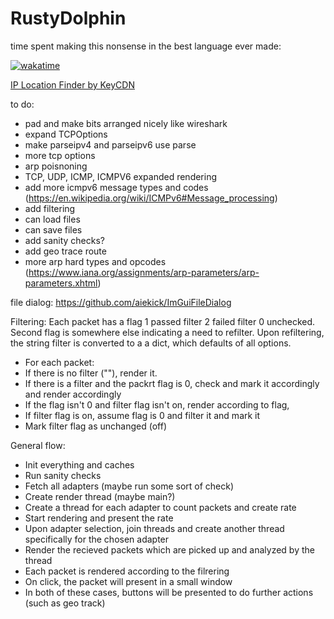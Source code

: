 # RustyDolphin

time spent making this nonsense in the best language ever made:

[![wakatime](https://wakatime.com/badge/user/8b4f0bdc-5133-4fba-98d4-d75498fa71f2/project/73bc670d-dbbf-467b-af69-086d56b73c16.svg)](https://wakatime.com/badge/user/8b4f0bdc-5133-4fba-98d4-d75498fa71f2/project/73bc670d-dbbf-467b-af69-086d56b73c16)
 
 [IP Location Finder by KeyCDN](https://tools.keycdn.com/geo)

 to do:
 - pad and make bits arranged nicely like wireshark
 - expand TCPOptions
 - make parseipv4 and parseipv6 use parse
 - more tcp options
 - arp poisnoning
 - TCP, UDP, ICMP, ICMPV6 expanded rendering
 - add more icmpv6 message types and codes (https://en.wikipedia.org/wiki/ICMPv6#Message_processing)
 - add filtering
 - can load files
 - can save files
 - add sanity checks?
 - add geo trace route
 - more arp hard types and opcodes (https://www.iana.org/assignments/arp-parameters/arp-parameters.xhtml)


file dialog: https://github.com/aiekick/ImGuiFileDialog

Filtering:
Each packet has a flag 1 passed filter 2 failed filter 0 unchecked. Second flag is somewhere else indicating a need to refilter. Upon refiltering, the string filter is converted to a a dict, which defaults of all options.
- For each packet:
- If there is no filter (""), render it.
- If there is a filter and the packrt flag is 0, check and mark it accordingly and render accordingly
- If the flag isn't 0 and filter flag isn't on, render according to flag,
- If filter flag is on, assume flag is 0 and filter it and mark it
- Mark filter flag as unchanged (off)

General flow:

- Init everything and caches
- Run sanity checks
- Fetch all adapters (maybe run some sort of check)
- Create render thread (maybe main?)
- Create a thread for each adapter to count packets and create rate
- Start rendering and present the rate
- Upon adapter selection, join threads and create another thread specifically for the chosen adapter
- Render the recieved packets which are picked up and analyzed by the thread
- Each packet is rendered according to the filrering
- On click, the packet will present in a small window
- In both of these cases, buttons will be presented to do further actions (such as geo track)